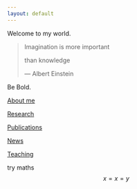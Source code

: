 ```yaml
---
layout: default
---
```

Welcome to my world.

> Imagination is more important 
>
> than knowledge
>
> ― Albert Einstein

Be Bold.

[About me](./about-me.html)

[Research](./research.html)

[Publications](./publications.html)

[News](./news.html)

[Teaching](./teaching.html)

try maths
$$ x = x = y$$
